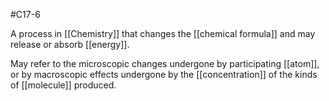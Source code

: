#C17-6 

A process in [[Chemistry]] that changes the [[chemical formula]] and may release or absorb [[energy]].

May refer to the microscopic changes undergone by participating [[atom]], or by macroscopic effects undergone by the [[concentration]] of the kinds of [[molecule]] produced.